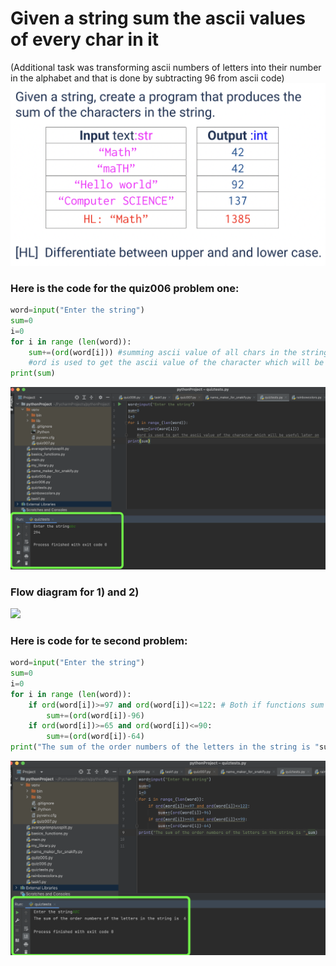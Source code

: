 # Given a string sum the ascii values of every char in it 
(Additional task was transforming ascii numbers of letters into their number in the alphabet and that is done by subtracting 96 from ascii code)
![](https://github.com/AleksandarDzudzevic/Unit-1/blob/main/Quiz006text.png)
### Here is the code for the quiz006 problem one:
```.py
word=input("Enter the string")
sum=0
i=0
for i in range (len(word)):
    sum+=(ord(word[i])) #summing ascii value of all chars in the string
    #ord is used to get the ascii value of the character which will be useful later on
print(sum)
```
![](https://github.com/AleksandarDzudzevic/Unit-1/blob/main/Quiz006test1.png)
### Flow diagram for 1) and 2)
![](https://github.com/AleksandarDzudzevic/Unit-1/blob/main/quiz006flowdiagram1and2.jpg)
### Here is code for te second problem:
```.py
word=input("Enter the string")
sum=0
i=0
for i in range (len(word)):
    if ord(word[i])>=97 and ord(word[i])<=122: # Both if functions sum the order number in alphabet of every char by translating ascii value to order number in alphabet (-96/-64)
        sum+=(ord(word[i])-96)
    if ord(word[i])>=65 and ord(word[i])<=90:
        sum+=(ord(word[i])-64)
print("The sum of the order numbers of the letters in the string is "sum) 

```
![](https://github.com/AleksandarDzudzevic/Unit-1/blob/main/Quiz006test2.png)
